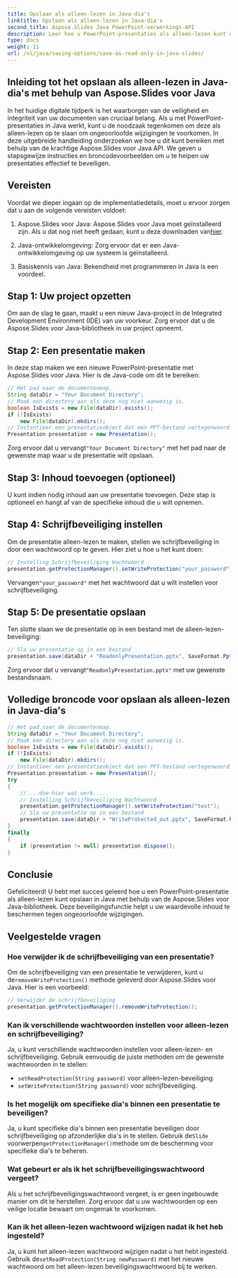 ```yaml
---
title: Opslaan als alleen-lezen in Java-dia's
linktitle: Opslaan als alleen-lezen in Java-dia's
second_title: Aspose.Slides Java PowerPoint-verwerkings-API
description: Leer hoe u PowerPoint-presentaties als alleen-lezen kunt opslaan in Java met behulp van Aspose.Slides. Bescherm uw inhoud met stapsgewijze instructies en codevoorbeelden.
type: docs
weight: 11
url: /nl/java/saving-options/save-as-read-only-in-java-slides/
---
```


## Inleiding tot het opslaan als alleen-lezen in Java-dia's met behulp van Aspose.Slides voor Java

In het huidige digitale tijdperk is het waarborgen van de veiligheid en integriteit van uw documenten van cruciaal belang. Als u met PowerPoint-presentaties in Java werkt, kunt u de noodzaak tegenkomen om deze als alleen-lezen op te slaan om ongeoorloofde wijzigingen te voorkomen. In deze uitgebreide handleiding onderzoeken we hoe u dit kunt bereiken met behulp van de krachtige Aspose.Slides voor Java API. We geven u stapsgewijze instructies en broncodevoorbeelden om u te helpen uw presentaties effectief te beveiligen.

## Vereisten

Voordat we dieper ingaan op de implementatiedetails, moet u ervoor zorgen dat u aan de volgende vereisten voldoet:

1.  Aspose.Slides voor Java: Aspose.Slides voor Java moet geïnstalleerd zijn. Als u dat nog niet heeft gedaan, kunt u deze downloaden van[hier](https://releases.aspose.com/slides/java/).

2. Java-ontwikkelomgeving: Zorg ervoor dat er een Java-ontwikkelomgeving op uw systeem is geïnstalleerd.

3. Basiskennis van Java: Bekendheid met programmeren in Java is een voordeel.

## Stap 1: Uw project opzetten

Om aan de slag te gaan, maakt u een nieuw Java-project in de Integrated Development Environment (IDE) van uw voorkeur. Zorg ervoor dat u de Aspose.Slides voor Java-bibliotheek in uw project opneemt.

## Stap 2: Een presentatie maken

In deze stap maken we een nieuwe PowerPoint-presentatie met Aspose.Slides voor Java. Hier is de Java-code om dit te bereiken:

```java
// Het pad naar de documentenmap.
String dataDir = "Your Document Directory";
// Maak een directory aan als deze nog niet aanwezig is.
boolean IsExists = new File(dataDir).exists();
if (!IsExists)
    new File(dataDir).mkdirs();
// Instantieer een presentatieobject dat een PPT-bestand vertegenwoordigt
Presentation presentation = new Presentation();
```

 Zorg ervoor dat u vervangt`"Your Document Directory"` met het pad naar de gewenste map waar u de presentatie wilt opslaan.

## Stap 3: Inhoud toevoegen (optioneel)

U kunt indien nodig inhoud aan uw presentatie toevoegen. Deze stap is optioneel en hangt af van de specifieke inhoud die u wilt opnemen.

## Stap 4: Schrijfbeveiliging instellen

Om de presentatie alleen-lezen te maken, stellen we schrijfbeveiliging in door een wachtwoord op te geven. Hier ziet u hoe u het kunt doen:

```java
// Instelling Schrijfbeveiliging Wachtwoord
presentation.getProtectionManager().setWriteProtection("your_password");
```

 Vervangen`"your_password"` met het wachtwoord dat u wilt instellen voor schrijfbeveiliging.

## Stap 5: De presentatie opslaan

Ten slotte slaan we de presentatie op in een bestand met de alleen-lezen-beveiliging:

```java
// Sla uw presentatie op in een bestand
presentation.save(dataDir + "ReadonlyPresentation.pptx", SaveFormat.Pptx);
```

 Zorg ervoor dat u vervangt`"ReadonlyPresentation.pptx"` met uw gewenste bestandsnaam.

## Volledige broncode voor opslaan als alleen-lezen in Java-dia's

```java
// Het pad naar de documentenmap.
String dataDir = "Your Document Directory";
// Maak een directory aan als deze nog niet aanwezig is.
boolean IsExists = new File(dataDir).exists();
if (!IsExists)
	new File(dataDir).mkdirs();
// Instantieer een presentatieobject dat een PPT-bestand vertegenwoordigt
Presentation presentation = new Presentation();
try
{
	//....doe hier wat werk.....
	// Instelling Schrijfbeveiliging Wachtwoord
	presentation.getProtectionManager().setWriteProtection("test");
	// Sla uw presentatie op in een bestand
	presentation.save(dataDir + "WriteProtected_out.pptx", SaveFormat.Pptx);
}
finally
{
	if (presentation != null) presentation.dispose();
}
```

## Conclusie

Gefeliciteerd! U hebt met succes geleerd hoe u een PowerPoint-presentatie als alleen-lezen kunt opslaan in Java met behulp van de Aspose.Slides voor Java-bibliotheek. Deze beveiligingsfunctie helpt u uw waardevolle inhoud te beschermen tegen ongeoorloofde wijzigingen.

## Veelgestelde vragen

### Hoe verwijder ik de schrijfbeveiliging van een presentatie?

 Om de schrijfbeveiliging van een presentatie te verwijderen, kunt u de`removeWriteProtection()` methode geleverd door Aspose.Slides voor Java. Hier is een voorbeeld:

```java
// Verwijder de schrijfbeveiliging
presentation.getProtectionManager().removeWriteProtection();
```

### Kan ik verschillende wachtwoorden instellen voor alleen-lezen en schrijfbeveiliging?

Ja, u kunt verschillende wachtwoorden instellen voor alleen-lezen- en schrijfbeveiliging. Gebruik eenvoudig de juiste methoden om de gewenste wachtwoorden in te stellen:

- `setReadProtection(String password)` voor alleen-lezen-beveiliging.
- `setWriteProtection(String password)` voor schrijfbeveiliging.

### Is het mogelijk om specifieke dia's binnen een presentatie te beveiligen?

 Ja, u kunt specifieke dia's binnen een presentatie beveiligen door schrijfbeveiliging op afzonderlijke dia's in te stellen. Gebruik de`Slide` voorwerpen`getProtectionManager()`methode om de bescherming voor specifieke dia's te beheren.

### Wat gebeurt er als ik het schrijfbeveiligingswachtwoord vergeet?

Als u het schrijfbeveiligingswachtwoord vergeet, is er geen ingebouwde manier om dit te herstellen. Zorg ervoor dat u uw wachtwoorden op een veilige locatie bewaart om ongemak te voorkomen.

### Kan ik het alleen-lezen wachtwoord wijzigen nadat ik het heb ingesteld?

 Ja, u kunt het alleen-lezen wachtwoord wijzigen nadat u het hebt ingesteld. Gebruik de`setReadProtection(String newPassword)` met het nieuwe wachtwoord om het alleen-lezen beveiligingswachtwoord bij te werken.